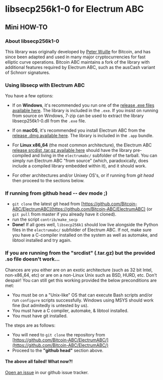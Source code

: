 # libsecp256k1-0 for Electrum ABC
## Mini HOW-TO

### About libsecp256k1-0

This library was originally developed by
[Peter Wuille](https://twitter.com/pwuille?lang=en) for Bitcoin, and has since
been adapted and used in many major cryptocurrencies for fast elliptic curve
operations.
Bitcoin ABC maintains a fork of the library with additional features
required by Electrum ABC, such as the ausCash variant of Schnorr signatures.

### Using libsecp with Electrum ABC

You have a few options:

  - If on **Windows**, it's recommended you run one of the
    [release .exe files available here](https://github.com/Bitcoin-ABC/ElectrumABC/releases).
    The library is included in the `.exe`.
    If you insist on running from source on Windows, 7-zip can be used to extract the library
    libsecp256k1-0.dll from the `.exe` file.

  - If on **macOS**, it's recommended you install Electrum ABC from the
    [release .dmg available here](https://github.com/Bitcoin-ABC/ElectrumABC/releases).
    The library is included in the `.app` bundle.
  - For **Linux x86_64** (the most common architecture), the Electrum ABC
    [release srcdist .tar.gz available here](https://github.com/Bitcoin-ABC/ElectrumABC/releases)
    should have the library pre-compiled and living in the `electrumabc/`
    subfolder of the tarball. You can simply run Electrum ABC "from source"
    (which, paradoxically, does include a compiled library embedded within
    it), and it should work.
  - For other architectures and/or Unixey OS's, or if running from *git head*
    then proceed to the sections below.

### If running from github head -- dev mode ;)

   - `git clone` the latest git head from
     [https://github.com/Bitcoin-ABC/ElectrumABC](https://github.com/Bitcoin-ABC/ElectrumABC)
     (or `git pull` from master if you already  have it cloned).
   - run the script `contrib/make_secp`
   - **Done!** If all goes well, `libsecp256k1` should low live alongside the
     Python files in the `electrumabc/` subfolder of Electrum ABC.  If not,
     make sure you have a C-compiler installed on the system as well as automake,
     and libtool installed and try again.

### If you are running from the "srcdist" (.tar.gz) but the provided .so file doesn't work...

Chances are you either are on an exotic architecture (such as 32 bit Intel,
non-x86_64, etc) or are on a non-Linux Unix such as BSD, HURD, etc.
Don't despair! You can still get this working provided the below preconditions
are met:

- You must be on a "Unix-like" OS that can execute Bash scripts and/or run
  `configure` scripts successfully.  Windows using MSYS should work fine
  (but admitedly is untested by us).
- You must have a C compiler, automake, & libtool installed.
- You must have git installed.

The steps are as follows:

   - You will need to `git clone` the repository from
     [https://github.com/Bitcoin-ABC/ElectrumABC/](https://github.com/Bitcoin-ABC/ElectrumABC/)
   - Proceed to the **"github head"** section above.

#### The above all failed! What now?!

[Open an issue](https://github.com/Bitcoin-ABC/ElectrumABC/issues)
in our github issue tracker.
